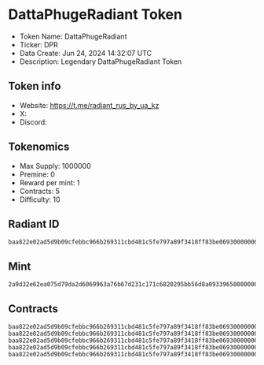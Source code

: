 # DattaPhugeRadiant Token

- Token Name: DattaPhugeRadiant
- Ticker: DPR
- Data Create: Jun 24, 2024 14:32:07 UTC
- Description: Legendary DattaPhugeRadiant Token

## Token info
- Website: https://t.me/radiant_rus_by_ua_kz
- X: 
- Discord: 

## Tokenomics
- Max Supply: 1000000
- Premine: 0
- Reward per mint: 1
- Contracts: 5  
- Difficulty: 10

## Radiant ID
```
baa822e02ad5d9b09cfebbc966b269311cbd481c5fe797a89f3418ff83be069300000006
```

## Mint
```
2a9d32e62ea075d79da2d6069963a76b67d231c171c6820295bb56d8a093396500000006
```

## Contracts

```
baa822e02ad5d9b09cfebbc966b269311cbd481c5fe797a89f3418ff83be069300000001
baa822e02ad5d9b09cfebbc966b269311cbd481c5fe797a89f3418ff83be069300000002
baa822e02ad5d9b09cfebbc966b269311cbd481c5fe797a89f3418ff83be069300000003
baa822e02ad5d9b09cfebbc966b269311cbd481c5fe797a89f3418ff83be069300000004
baa822e02ad5d9b09cfebbc966b269311cbd481c5fe797a89f3418ff83be069300000005
```
